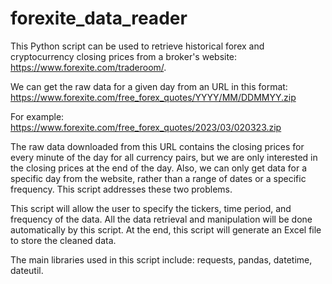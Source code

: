 # forexite_data_reader

This Python script can be used to retrieve historical forex and cryptocurrency closing prices from a broker's website: https://www.forexite.com/traderoom/.  


We can get the raw data for a given day from an URL in this format: https://www.forexite.com/free_forex_quotes/YYYY/MM/DDMMYY.zip

For example: https://www.forexite.com/free_forex_quotes/2023/03/020323.zip

The raw data downloaded from this URL contains the closing prices for every minute of the day for all currency pairs, but we are only interested in the closing prices at the end of the day. Also, we can only get data for a specific day from the website, rather than a range of dates or a specific frequency. This script addresses these two problems.

This script will allow the user to specify the tickers, time period, and frequency of the data. All the data retrieval and manipulation will be done automatically by this script. At the end, this script will generate an Excel file to store the cleaned data.

The main libraries used in this script include: requests, pandas, datetime, dateutil.
